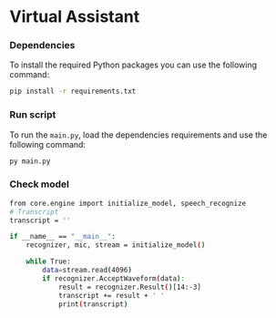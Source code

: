 # Virtual Assistant

### Dependencies
To install the required Python packages you can use the following command:

```bash
pip install -r requirements.txt
```

### Run script
To run the `main.py`, load the dependencies requirements and use the following command:

```bash
py main.py
```

### Check model

```bash
from core.engine import initialize_model, speech_recognize
# Transcript
transcript = ''

if __name__ == "__main__":
    recognizer, mic, stream = initialize_model()

    while True:
        data=stream.read(4096)
        if recognizer.AcceptWaveform(data):
            result = recognizer.Result()[14:-3]
            transcript += result + ' '
            print(transcript)
```